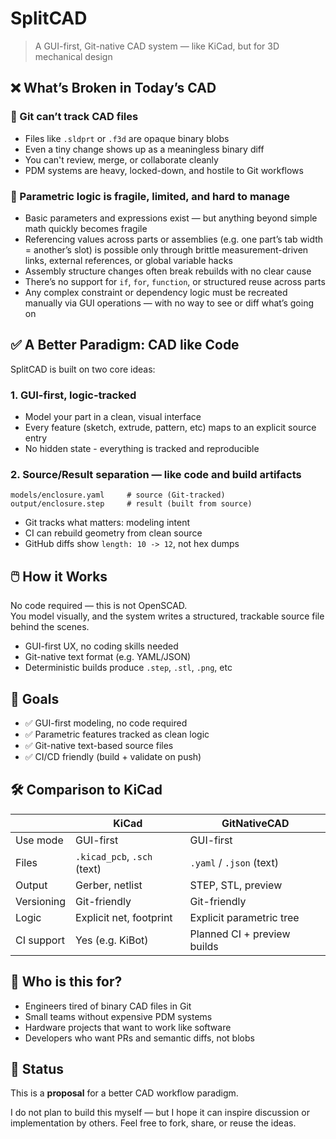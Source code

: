 
# SplitCAD

> A GUI-first, Git-native CAD system — like KiCad, but for 3D mechanical design

## ❌ What’s Broken in Today’s CAD

### 🔄 Git can’t track CAD files

- Files like `.sldprt` or `.f3d` are opaque binary blobs
- Even a tiny change shows up as a meaningless binary diff
- You can't review, merge, or collaborate cleanly
- PDM systems are heavy, locked-down, and hostile to Git workflows

### 🧩 Parametric logic is fragile, limited, and hard to manage

- Basic parameters and expressions exist — but anything beyond simple math quickly becomes fragile
- Referencing values across parts or assemblies (e.g. one part’s tab width = another’s slot) is possible only through brittle measurement-driven links, external references, or global variable hacks
- Assembly structure changes often break rebuilds with no clear cause
- There’s no support for `if`, `for`, `function`, or structured reuse across parts
- Any complex constraint or dependency logic must be recreated manually via GUI operations — with no way to see or diff what’s going on

## ✅ A Better Paradigm: CAD like Code

SplitCAD is built on two core ideas:

### 1. GUI-first, logic-tracked

- Model your part in a clean, visual interface
- Every feature (sketch, extrude, pattern, etc) maps to an explicit source entry
- No hidden state - everything is tracked and reproducible

### 2. Source/Result separation — like code and build artifacts

```
models/enclosure.yaml     # source (Git-tracked)
output/enclosure.step     # result (built from source)
```

- Git tracks what matters: modeling intent
- CI can rebuild geometry from clean source
- GitHub diffs show `length: 10 -> 12`, not hex dumps

## 🖱️ How it Works

No code required — this is not OpenSCAD.  
You model visually, and the system writes a structured, trackable source file behind the scenes.

- GUI-first UX, no coding skills needed
- Git-native text format (e.g. YAML/JSON)
- Deterministic builds produce `.step`, `.stl`, `.png`, etc

## 🎯 Goals

* ✅ GUI-first modeling, no code required
* ✅ Parametric features tracked as clean logic
* ✅ Git-native text-based source files
* ✅ CI/CD friendly (build + validate on push)

## 🛠️ Comparison to KiCad

||KiCad|GitNativeCAD|
|-|-|-|
|Use mode|GUI-first|GUI-first|
|Files|`.kicad_pcb`, `.sch` (text)|`.yaml` / `.json` (text)|
|Output|Gerber, netlist|STEP, STL, preview|
|Versioning|Git-friendly|Git-friendly|
|Logic|Explicit net, footprint|Explicit parametric tree|
|CI support|Yes (e.g. KiBot)|Planned CI + preview builds|

## 🤝 Who is this for?

* Engineers tired of binary CAD files in Git
* Small teams without expensive PDM systems
* Hardware projects that want to work like software
* Developers who want PRs and semantic diffs, not blobs

## 📌 Status

This is a **proposal** for a better CAD workflow paradigm.

I do not plan to build this myself — but I hope it can inspire discussion or implementation by others. Feel free to fork, share, or reuse the ideas.

